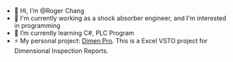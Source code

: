 - 👋 Hi, I’m @Roger Chang
- 🔧 I'm currently working as a shock absorber engineer, and I'm interested in programming
- 🌱 I’m currently learning C#, PLC Program
- ⚡ My personal project: [Dimen Pro](https://dimenpro.com/). This is a Excel VSTO project for Dimensional Inspection Reports.
  


<!---
Roger-Chang-1001/Roger-Chang-1001 is a ✨ special ✨ repository because its `README.md` (this file) appears on your GitHub profile.
You can click the Preview link to take a look at your changes.
--->
